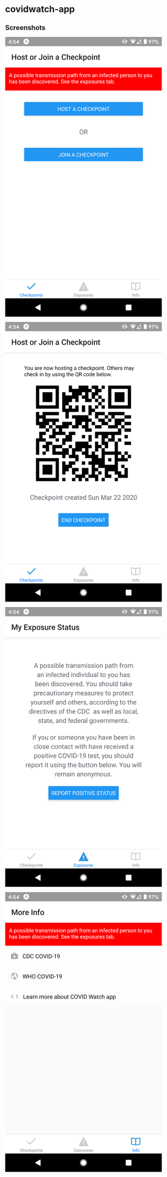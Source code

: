 # covidwatch-app

## Screenshots

![Screenshot 1](doc/screen1.png)

![Screenshot 2](doc/screen2.png)

![Screenshot 3](doc/screen3.png)

![Screenshot 4](doc/screen4.png)
